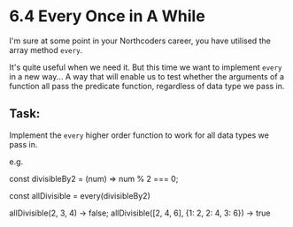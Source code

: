 # 6.4 Every Once in A While

I'm sure at some point in your Northcoders career, you have utilised the array method `every`.

It's quite useful when we need it. But this time we want to implement `every` in a new way... A way that will enable us to test whether the arguments of a function all pass the predicate function, regardless of data type we pass in.

## Task:

Implement the `every` higher order function to work for all data types we pass in.

e.g.

const divisibleBy2 = (num) => num % 2 === 0;

const allDivisible = every(divisibleBy2)

allDivisible(2, 3, 4) -> false;
allDivisible([2, 4, 6], {1: 2, 2: 4, 3: 6}) -> true
